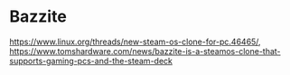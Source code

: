 # Bazzite
https://www.linux.org/threads/new-steam-os-clone-for-pc.46465/, https://www.tomshardware.com/news/bazzite-is-a-steamos-clone-that-supports-gaming-pcs-and-the-steam-deck
